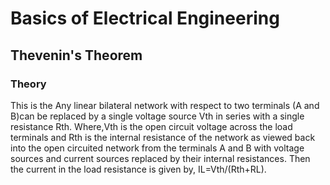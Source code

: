 Basics of Electrical Engineering
================================

Thevenin's Theorem
------------------

### Theory

This is the Any linear bilateral network with respect to two terminals
(A and B)can be replaced by a single voltage source Vth in series with a
single resistance Rth. Where,Vth is the open circuit voltage across the
load terminals and Rth is the internal resistance of the network as
viewed back into the open circuited network from the terminals A and B
with voltage sources and current sources replaced by their internal
resistances. Then the current in the load resistance is given by,
IL=Vth/(Rth+RL).


